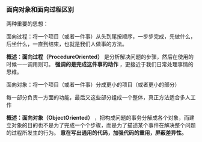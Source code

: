### 面向对象和面向过程区别





两种重要的思想：

面向过程：将一个项目（或者一件事）从头到尾按顺序，一步步完成，先做什么，后坐什么，一直到结束，也就是我们人做事的方法。

**概述：面向过程（ProcedureOriented）** 是分析解决问题的步骤，然后在使用的时候一一调用则可。 **强调的是完成这件事的动作** ，更接近于我们日常处理事情的思维。

面向对象：将一个项目（或者一件事）分成更小的项目（或者更小的部分）

每一部分负责一方面的功能，最后又这些部分组成一个整体，真正方法适合多人工作

**概述：面向对象（ObjectOriented）** ，把构成问题的事务分解成各个对象，而建立对象的目的也不是为了完成一个个步骤，而是为了描述某个事件在解决整个问题的过程所发生的行为。 **意在写出通用的代码，加强代码的重用，屏蔽差异性。**

